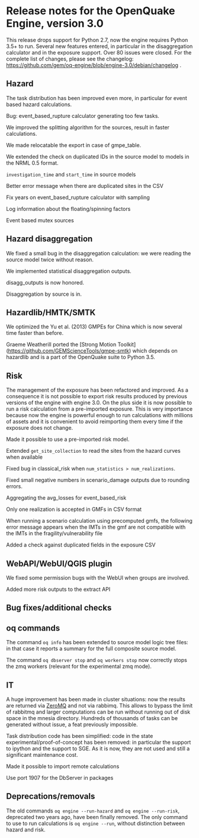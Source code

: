 Release notes for the OpenQuake Engine, version 3.0
===================================================

This release drops support for Python 2.7, now the engine requires Python 3.5+
to run. Several new features entered, in particular in the disaggregation
calculator and in the exposure support.
Over 80 issues were closed. For the complete
list of changes, please see the changelog:
https://github.com/gem/oq-engine/blob/engine-3.0/debian/changelog .

Hazard
--------------

The task distribution has been improved even more, in particular for
event based hazard calculations.

Bug: event_based_rupture calculator generating too few tasks.

We improved the splitting algorithm for the sources, result in faster
calculations.

We made relocatable the export in case of gmpe_table.

We extended the check on duplicated IDs in the source model to models in
the NRML 0.5 format.

`investigation_time` and `start_time` in source models 

Better error message when there are duplicated sites in the CSV

Fix years on event_based_rupture calculator with sampling

Log information about the floating/spinning factors

Event based mutex sources

Hazard disaggregation
---------------------

We fixed a small bug in the disaggregation calculation: we were
reading the source model twice without reason.

We implemented statistical disaggregation outputs.

disagg_outputs is now honored.

Disaggregation by source is in.


Hazardlib/HMTK/SMTK
--------------------

We optimized the Yu et al. (2013) GMPEs for China which is now several time
faster than before.

Graeme Weatherill ported the [Strong Motion Toolkit]
(https://github.com/GEMScienceTools/gmpe-smtk) which depends on hazardlib
and is a part of the OpenQuake suite to Python 3.5.


Risk
-----

The management of the exposure has been refactored and improved. As
a consequence it is not possible to export risk results produced
by previous versions of the engine with engine 3.0. On the plus side
it is now possible to run a risk calculation from a pre-imported
exposure. This is very importance because now the engine is powerful
enough to run calculations with millions of assets and it is convenient
to avoid reimporting them every time if the exposure does not change.

Made it possible to use a pre-imported risk model.

Extended `get_site_collection` to read the sites from the hazard
curves when available

Fixed bug in classical_risk
when `num_statistics > num_realizations`.

Fixed small negative numbers in scenario_damage outputs due to rounding errors.

Aggregating the avg_losses for event_based_risk

Only one realization is accepted in GMFs in CSV format

When running a scenario calculation using precomputed gmfs, the
following error message appears when the IMTs in the gmf are not
compatible with the IMTs in the fragility/vulnerability file

Added a check against duplicated fields in the exposure CSV

WebAPI/WebUI/QGIS plugin
-----------------------------------------------------

We fixed some permission bugs with the WebUI when groups are involved.

Added more risk outputs to the extract API

Bug fixes/additional checks
------------------------------

oq commands
-----------

The command `oq info` has been extended to source model logic tree files:
in that case it reports a summary for the full composite source model.

The command `oq dbserver stop` and `oq workers stop` now correctly
stops the zmq workers (relevant for the experimental zmq mode).

IT
---

A huge improvement has been made in cluster situations: now the results
are returned via [ZeroMQ](http://zeromq.org/) and not via rabbimq.
This allows to bypass the limit of rabbitmq and larger computations can 
be run without running out of disk space in the mnesia directory.
Hundreds of thousands of tasks can be generated without issue, a feat
previously impossible.

Task distribution code has been simplified:
code in the state experimental/proof-of-concept has been removed: in
particular the support to ipython and the support to SGE. As it is
now, they are not used and still a significant maintenance cost.

Made it possible to import remote calculations

Use port 1907 for the DbServer in packages

Deprecations/removals
---------------------

The old commands `oq engine --run-hazard` and `oq engine --run-risk`, deprecated
two years ago, have been finally removed. The only command to use to run
calculations is `oq engine --run`, without distinction between hazard and
risk.
